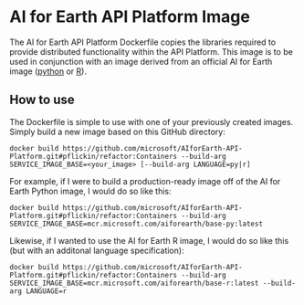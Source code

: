 # AI for Earth API Platform Image
The AI for Earth API Platform Dockerfile copies the libraries required to provide distributed functionality within the API Platform.  This image is to be used in conjunction with an image derived from an official AI for Earth image ([python](https://hub.docker.com/_/microsoft-aiforearth-base-py) or [R](https://hub.docker.com/_/microsoft-aiforearth-base-r)). 

## How to use
The Dockerfile is simple to use with one of your previously created images.  Simply build a new image based on this GitHub directory:
```
docker build https://github.com/microsoft/AIforEarth-API-Platform.git#pflickin/refactor:Containers --build-arg SERVICE_IMAGE_BASE=<your_image> [--build-arg LANGUAGE=py|r]
```
For example, if I were to build a production-ready image off of the AI for Earth Python image, I would do so like this:
```
docker build https://github.com/microsoft/AIforEarth-API-Platform.git#pflickin/refactor:Containers --build-arg SERVICE_IMAGE_BASE=mcr.microsoft.com/aiforearth/base-py:latest
```
Likewise, if I wanted to use the AI for Earth R image, I would do so like this (but with an additonal language specification):
```
docker build https://github.com/microsoft/AIforEarth-API-Platform.git#pflickin/refactor:Containers --build-arg SERVICE_IMAGE_BASE=mcr.microsoft.com/aiforearth/base-r:latest --build-arg LANGUAGE=r
```